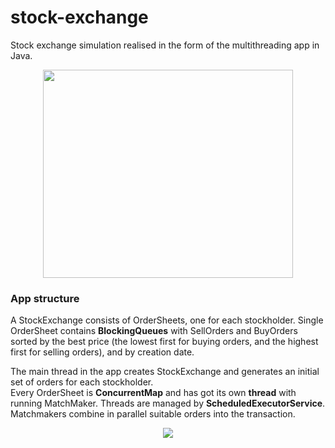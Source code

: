 # stock-exchange

Stock exchange simulation realised in the form of the multithreading app in Java.

<p align="center">
<img src="https://github.com/alicjak1519/stock-exchange/blob/main/assets/stock_exchange_demo.gif" width="400" height="333" />  
</p>

### App structure

A StockExchange consists of OrderSheets, one for each stockholder. 
Single OrderSheet contains **BlockingQueues** with SellOrders and BuyOrders sorted by the best price (the lowest first for buying orders, and the highest first for selling orders), and by creation date.

The main thread in the app creates StockExchange and generates an initial set of orders for each stockholder.  
Every OrderSheet is **ConcurrentMap** and has got its own **thread** with running MatchMaker.
Threads are managed by **ScheduledExecutorService**.
Matchmakers combine in parallel suitable orders into the transaction.

<p align="center">
<img src="https://github.com/alicjak1519/stock-exchange/blob/main/assets/stock_exchange_diagram.png"  />
</p>

